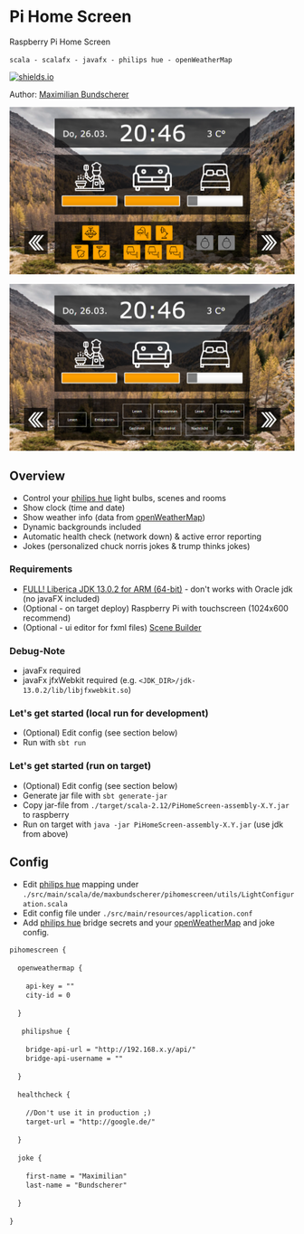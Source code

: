 # Pi Home Screen

Raspberry Pi Home Screen

``scala - scalafx - javafx - philips hue - openWeatherMap``

[![shields.io](http://img.shields.io/badge/license-Apache2-blue.svg)](http://www.apache.org/licenses/LICENSE-2.0.txt)

Author: [Maximilian Bundscherer](https://bundscherer-online.de)

![](./resources/screenshot.png)

![](./resources/screenshot2.png)

## Overview

- Control your [philips hue](https://www2.meethue.com/) light bulbs, scenes and rooms
- Show clock (time and date)
- Show weather info (data from [openWeatherMap](https://openweathermap.org/))
- Dynamic backgrounds included
- Automatic health check (network down) & active error reporting
- Jokes (personalized chuck norris jokes & trump thinks jokes)

### Requirements

- [FULL! Liberica JDK 13.0.2 for ARM (64-bit)](https://bell-sw.com/pages/java-13.0.2/) - don't works with Oracle jdk (no javaFX included)
- (Optional - on target deploy) Raspberry Pi with touchscreen (1024x600 recommend)
- (Optional - ui editor for fxml files) [Scene Builder](https://gluonhq.com/products/scene-builder/) 

### Debug-Note

- javaFx required
- javaFx  jfxWebkit required (e.g. ``<JDK_DIR>/jdk-13.0.2/lib/libjfxwebkit.so``)

### Let's get started (local run for development)

- (Optional) Edit config (see section below)
- Run with ``sbt run``

### Let's get started (run on target)

- (Optional) Edit config (see section below)
- Generate jar file with ``sbt generate-jar``
- Copy jar-file from ``./target/scala-2.12/PiHomeScreen-assembly-X.Y.jar`` to raspberry
- Run on target with ``java -jar PiHomeScreen-assembly-X.Y.jar`` (use jdk from above)

## Config

- Edit [philips hue](https://www2.meethue.com/) mapping  under ``./src/main/scala/de/maxbundscherer/pihomescreen/utils/LightConfiguration.scala``
- Edit config file under ``./src/main/resources/application.conf``
- Add [philips hue](https://www2.meethue.com/) bridge secrets and your [openWeatherMap](https://openweathermap.org/) and joke config.

```
pihomescreen {

  openweathermap {

    api-key = ""
    city-id = 0

  }

   philipshue {

    bridge-api-url = "http://192.168.x.y/api/"
    bridge-api-username = ""

  }

  healthcheck {

    //Don't use it in production ;)
    target-url = "http://google.de/"

  }

  joke {
  
    first-name = "Maximilian"
    last-name = "Bundscherer"
  
  }

}
```